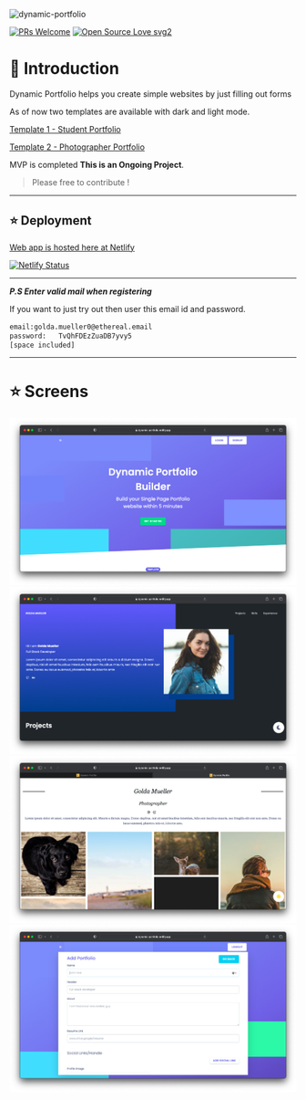 ![dynamic-portfolio](https://socialify.git.ci/shelcia/dynamic-portfolio/image?font=Bitter&issues=1&owner=1&pattern=Floating%20Cogs&pulls=1&stargazers=1&theme=Dark)

[![PRs Welcome](https://img.shields.io/badge/PRs-welcome-brightgreen.svg?style=flat-square)](http://makeapullrequest.com)
[![Open Source Love svg2](https://badges.frapsoft.com/os/v2/open-source.svg?v=103)](https://github.com/ellerbrock/open-source-badges/)

# 📌 Introduction

Dynamic Portfolio helps you create simple websites by just filling out forms

As of now two templates are available with dark and light mode.

[Template 1 - Student Portfolio](https://dynamic-portfolio.netlify.app/portfolio/630f44611ddb0f899c66e399)

[Template 2 - Photographer Portfolio](https://dynamic-portfolio.netlify.app/portfolio/630f51c81ddb0f899c66e39a)

MVP is completed **This is an Ongoing Project**.

> Please free to contribute !

---

## ⭐ Deployment

[Web app is hosted here at Netlify](https://dynamic-portfolio.netlify.app/)

[![Netlify Status](https://api.netlify.com/api/v1/badges/45c03833-2e07-495d-b70e-e6da435588fc/deploy-status)](https://app.netlify.com/sites/dynamic-portfolio/deploys)

---

**_P.S Enter valid mail when registering_**

If you want to just try out then user this email id and password.

```
email:golda.mueller0@ethereal.email
password:	TvQhFDEzZuaDB7yvy5
[space included]
```

---

# ⭐ Screens

![Screen 1](./screens/1.png)
![Screen 2](./screens/2.png)
![Screen 3](./screens/3.png)
![Screen 4](./screens/4.png)

